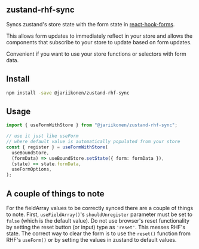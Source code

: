 ## zustand-rhf-sync

Syncs zustand's store state with the form state in [react-hook-forms](react-hook-form.com).

This allows form updates to immediately reflect in your store and allows the components that subscribe to your store to update based on form updates.

Convenient if you want to use your store functions or selectors with form data.

## Install

```bash
npm install -save @jariikonen/zustand-rhf-sync
```

## Usage

```typescript
import { useFormWithStore } from "@jariikonen/zustand-rhf-sync";

// use it just like useForm
// where default value is automatically populated from your store
const { register } = useFormWithStore(
  useBoundStore,
  (formData) => useBoundStore.setState({ form: formData }),
  (state) => state.formData,
  useFormOptions,
);
```

## A couple of things to note

For the fieldArray values to be correctly synced there are a couple of things to note. First, `useFieldArray()`'s `shouldUnregister` parameter must be set to `false` (which is the default value). Do not use browser's reset functionality by setting the reset button (or input) type as `'reset'`. This messes RHF's state. The correct way to clear the form is to use the `reset()` function from RHF's `useForm()` or by setting the values in zustand to default values.
